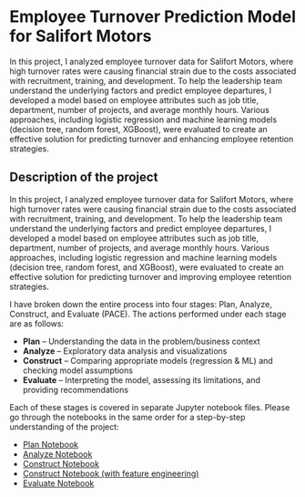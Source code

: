 # Employee Turnover Prediction Model for Salifort Motors
In this project, I analyzed employee turnover data for Salifort Motors, where high turnover rates were causing financial strain due to the costs associated with recruitment, training, and development. To help the leadership team understand the underlying factors and predict employee departures, I developed a model based on employee attributes such as job title, department, number of projects, and average monthly hours. Various approaches, including logistic regression and machine learning models (decision tree, random forest, XGBoost), were evaluated to create an effective solution for predicting turnover and enhancing employee retention strategies.
## Description of the project

In this project, I analyzed employee turnover data for Salifort Motors, where high turnover rates were causing financial strain due to the costs associated with recruitment, training, and development. To help the leadership team understand the underlying factors and predict employee departures, I developed a model based on employee attributes such as job title, department, number of projects, and average monthly hours. Various approaches, including logistic regression and machine learning models (decision tree, random forest, and XGBoost), were evaluated to create an effective solution for predicting turnover and improving employee retention strategies.

I have broken down the entire process into four stages: Plan, Analyze, Construct, and Evaluate (PACE). The actions performed under each stage are as follows:

- **Plan** – Understanding the data in the problem/business context
- **Analyze** – Exploratory data analysis and visualizations
- **Construct** – Comparing appropriate models (regression & ML) and checking model assumptions
- **Evaluate** – Interpreting the model, assessing its limitations, and providing recommendations

Each of these stages is covered in separate Jupyter notebook files. Please go through the notebooks in the same order for a step-by-step understanding of the project:

- [Plan Notebook](link-to-plan-notebook)
- [Analyze Notebook](link-to-analyze-notebook)
- [Construct Notebook](link-to-construct-notebook)
- [Construct Notebook (with feature engineering)](link-to-construct-notebook)
- [Evaluate Notebook](link-to-evaluate-notebook)
